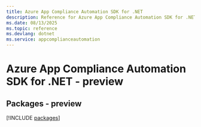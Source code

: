 ```yaml
---
title: Azure App Compliance Automation SDK for .NET
description: Reference for Azure App Compliance Automation SDK for .NET
ms.date: 08/13/2025
ms.topic: reference
ms.devlang: dotnet
ms.service: appcomplianceautomation
---
```

# Azure App Compliance Automation SDK for .NET - preview
## Packages - preview
[!INCLUDE [packages](app-compliance-automation-index.md)]